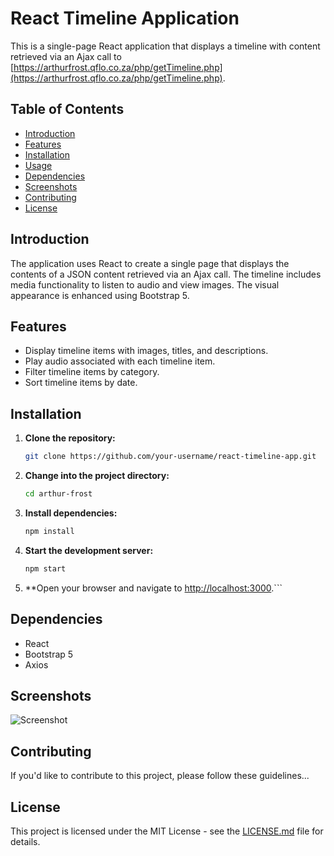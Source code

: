 # React Timeline Application

This is a single-page React application that displays a timeline with content retrieved via an Ajax call to [https://arthurfrost.qflo.co.za/php/getTimeline.php](https://arthurfrost.qflo.co.za/php/getTimeline.php).

## Table of Contents

- [Introduction](#introduction)
- [Features](#features)
- [Installation](#installation)
- [Usage](#usage)
- [Dependencies](#dependencies)
- [Screenshots](#screenshots)
- [Contributing](#contributing)
- [License](#license)

## Introduction

The application uses React to create a single page that displays the contents of a JSON content retrieved via an Ajax call. The timeline includes media functionality to listen to audio and view images. The visual appearance is enhanced using Bootstrap 5.

## Features

- Display timeline items with images, titles, and descriptions.
- Play audio associated with each timeline item.
- Filter timeline items by category.
- Sort timeline items by date.

## Installation

1. **Clone the repository:**

   ```bash
   git clone https://github.com/your-username/react-timeline-app.git

2. **Change into the project directory:**
   ```bash
   cd arthur-frost

3. **Install dependencies:**
   ```bash
   npm install

4. **Start the development server:**
   ```bash
   npm start


5. **Open your browser and navigate to [http://localhost:3000](http://localhost:3000).```

## Dependencies

- React
- Bootstrap 5
- Axios

## Screenshots

![Screenshot](/path/to/screenshot.png)

## Contributing

If you'd like to contribute to this project, please follow these guidelines...

## License

This project is licensed under the MIT License - see the [LICENSE.md](LICENSE.md) file for details.